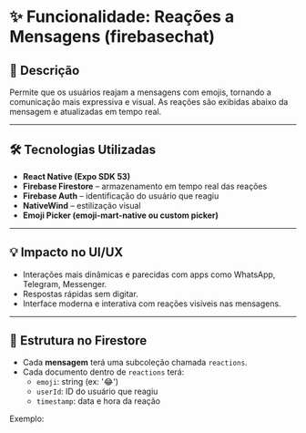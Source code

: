 # ✨ Funcionalidade: Reações a Mensagens (firebasechat)

## 📄 Descrição

Permite que os usuários reajam a mensagens com emojis, tornando a comunicação mais expressiva e visual. As reações são exibidas abaixo da mensagem e atualizadas em tempo real.

---

## 🛠️ Tecnologias Utilizadas

- **React Native (Expo SDK 53)**
- **Firebase Firestore** – armazenamento em tempo real das reações
- **Firebase Auth** – identificação do usuário que reagiu
- **NativeWind** – estilização visual
- **Emoji Picker (emoji-mart-native ou custom picker)**

---

## 💡 Impacto no UI/UX

- Interações mais dinâmicas e parecidas com apps como WhatsApp, Telegram, Messenger.
- Respostas rápidas sem digitar.
- Interface moderna e interativa com reações visíveis nas mensagens.

---

## 🔧 Estrutura no Firestore

- Cada **mensagem** terá uma subcoleção chamada `reactions`.
- Cada documento dentro de `reactions` terá:
  - `emoji`: string (ex: '😂')
  - `userId`: ID do usuário que reagiu
  - `timestamp`: data e hora da reação

Exemplo:
